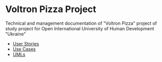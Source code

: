 # Voltron Pizza Project
Technical and management documentation of "Voltron Pizza" project of study project for
Open International University of Human Development "Ukraine"

* [User Stories](UserStories.md)
* [Use Cases](Plan.md)
* [UMLs](UMLs.md)
